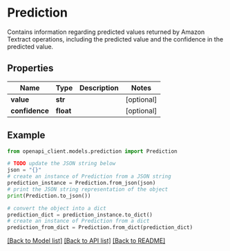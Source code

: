 # Prediction

Contains information regarding predicted values returned by Amazon Textract operations, including the predicted value and the confidence in the predicted value.

## Properties

Name | Type | Description | Notes
------------ | ------------- | ------------- | -------------
**value** | **str** |  | [optional] 
**confidence** | **float** |  | [optional] 

## Example

```python
from openapi_client.models.prediction import Prediction

# TODO update the JSON string below
json = "{}"
# create an instance of Prediction from a JSON string
prediction_instance = Prediction.from_json(json)
# print the JSON string representation of the object
print(Prediction.to_json())

# convert the object into a dict
prediction_dict = prediction_instance.to_dict()
# create an instance of Prediction from a dict
prediction_from_dict = Prediction.from_dict(prediction_dict)
```
[[Back to Model list]](../README.md#documentation-for-models) [[Back to API list]](../README.md#documentation-for-api-endpoints) [[Back to README]](../README.md)


